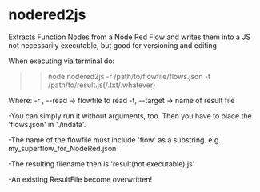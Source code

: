 # nodered2js
 Extracts Function Nodes from a Node Red Flow and writes them into a JS not necessarily executable, but good for versioning and editing

 When executing via terminal do:
 >> node nodered2js -r /path/to/flowfile/flows.json -t /path/to/result.js(/.txt/.whatever)

 Where:
 -r , --read -> flowfile to read
 -t, --target -> name of result file

 -You can simply run it without arguments, too.
    Then you have to place the 'flows.json' in './indata'.

 -The name of the flowfile must include 'flow' as a substring.
    e.g. my_superflow_for_NodeRed.json

 -The resulting filename then is 'result(not executable).js'

 -An existing ResultFile become overwritten!
